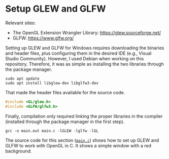 # Setup GLEW and GLFW

Relevant sites:
- The OpenGL Extension Wrangler Library: https://glew.sourceforge.net/
- GLFW: https://www.glfw.org/

Setting up GLEW and GLFW for Windows requires downloading the binaries and header files, plus configuring them in the desired IDE (e.g., Visual Studio Community). However, I used Debian when working on this repository. Therefore, it was as simple as installing the two libraries through the package manager.
```
sudo apt update
sudo apt install libglew-dev libglfw3-dev
```

That made the header files available for the source code.
```c
#include <GL/glew.h>
#include <GLFW/glfw3.h>
```

Finally, compilation only required linking the proper libraries in the compiler (installed through the package manager in the first step).
```
gcc -o main.out main.c -lGLEW -lglfw -lGL
```

The source code for this section ([`main.c`](./main.c)) shows how to set up GLEW and GLFW to work with OpenGL in C. It shows a simple window with a red background.